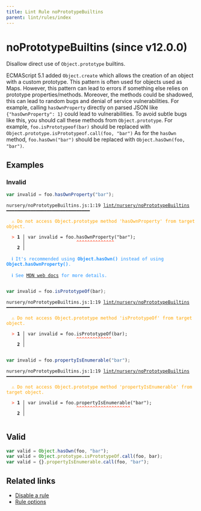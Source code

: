 ```yaml
---
title: Lint Rule noPrototypeBuiltins
parent: lint/rules/index
---
```


# noPrototypeBuiltins (since v12.0.0)

Disallow direct use of `Object.prototype` builtins.

ECMAScript 5.1 added `Object.create` which allows the creation of an object with a custom prototype.
This pattern is often used for objects used as Maps. However, this pattern can lead to errors
if something else relies on prototype properties/methods.
Moreover, the methods could be shadowed, this can lead to random bugs and denial of service
vulnerabilities. For example, calling `hasOwnProperty` directly on parsed JSON like `{"hasOwnProperty": 1}` could lead to vulnerabilities.
To avoid subtle bugs like this, you should call these methods from `Object.prototype`.
For example, `foo.isPrototypeof(bar)` should be replaced with `Object.prototype.isPrototypeof.call(foo, "bar")`
As for the `hasOwn` method, `foo.hasOwn("bar")` should be replaced with `Object.hasOwn(foo, "bar")`.

## Examples

### Invalid

```jsx
var invalid = foo.hasOwnProperty("bar");
```

<pre class="language-text"><code class="language-text">nursery/noPrototypeBuiltins.js:1:19 <a href="https://docs.rome.tools/lint/rules/noPrototypeBuiltins">lint/nursery/noPrototypeBuiltins</a> ━━━━━━━━━━━━━━━━━━━━━━━━━━━━━━━

<strong><span style="color: Orange;">  </span></strong><strong><span style="color: Orange;">⚠</span></strong> <span style="color: Orange;">Do not access Object.prototype method 'hasOwnProperty' from target object.</span>
  
<strong><span style="color: Tomato;">  </span></strong><strong><span style="color: Tomato;">&gt;</span></strong> <strong>1 │ </strong>var invalid = foo.hasOwnProperty(&quot;bar&quot;);
   <strong>   │ </strong>                  <strong><span style="color: Tomato;">^</span></strong><strong><span style="color: Tomato;">^</span></strong><strong><span style="color: Tomato;">^</span></strong><strong><span style="color: Tomato;">^</span></strong><strong><span style="color: Tomato;">^</span></strong><strong><span style="color: Tomato;">^</span></strong><strong><span style="color: Tomato;">^</span></strong><strong><span style="color: Tomato;">^</span></strong><strong><span style="color: Tomato;">^</span></strong><strong><span style="color: Tomato;">^</span></strong><strong><span style="color: Tomato;">^</span></strong><strong><span style="color: Tomato;">^</span></strong><strong><span style="color: Tomato;">^</span></strong><strong><span style="color: Tomato;">^</span></strong>
    <strong>2 │ </strong>
  
<strong><span style="color: rgb(38, 148, 255);">  </span></strong><strong><span style="color: rgb(38, 148, 255);">ℹ</span></strong> <span style="color: rgb(38, 148, 255);">It's recommended using </span><span style="color: rgb(38, 148, 255);"><strong>Object.hasOwn()</strong></span><span style="color: rgb(38, 148, 255);"> instead of using </span><span style="color: rgb(38, 148, 255);"><strong>Object.hasOwnProperty()</strong></span><span style="color: rgb(38, 148, 255);">.</span>
  
<strong><span style="color: rgb(38, 148, 255);">  </span></strong><strong><span style="color: rgb(38, 148, 255);">ℹ</span></strong> <span style="color: rgb(38, 148, 255);">See </span><span style="color: rgb(38, 148, 255);"><a href="https://developer.mozilla.org/en-US/docs/Web/JavaScript/Reference/Global_Objects/Object/hasOwn">MDN web docs</a></span><span style="color: rgb(38, 148, 255);"> for more details.</span>
  
</code></pre>

```jsx
var invalid = foo.isPrototypeOf(bar);
```

<pre class="language-text"><code class="language-text">nursery/noPrototypeBuiltins.js:1:19 <a href="https://docs.rome.tools/lint/rules/noPrototypeBuiltins">lint/nursery/noPrototypeBuiltins</a> ━━━━━━━━━━━━━━━━━━━━━━━━━━━━━━━

<strong><span style="color: Orange;">  </span></strong><strong><span style="color: Orange;">⚠</span></strong> <span style="color: Orange;">Do not access Object.prototype method 'isPrototypeOf' from target object.</span>
  
<strong><span style="color: Tomato;">  </span></strong><strong><span style="color: Tomato;">&gt;</span></strong> <strong>1 │ </strong>var invalid = foo.isPrototypeOf(bar);
   <strong>   │ </strong>                  <strong><span style="color: Tomato;">^</span></strong><strong><span style="color: Tomato;">^</span></strong><strong><span style="color: Tomato;">^</span></strong><strong><span style="color: Tomato;">^</span></strong><strong><span style="color: Tomato;">^</span></strong><strong><span style="color: Tomato;">^</span></strong><strong><span style="color: Tomato;">^</span></strong><strong><span style="color: Tomato;">^</span></strong><strong><span style="color: Tomato;">^</span></strong><strong><span style="color: Tomato;">^</span></strong><strong><span style="color: Tomato;">^</span></strong><strong><span style="color: Tomato;">^</span></strong><strong><span style="color: Tomato;">^</span></strong>
    <strong>2 │ </strong>
  
</code></pre>

```jsx
var invalid = foo.propertyIsEnumerable("bar");
```

<pre class="language-text"><code class="language-text">nursery/noPrototypeBuiltins.js:1:19 <a href="https://docs.rome.tools/lint/rules/noPrototypeBuiltins">lint/nursery/noPrototypeBuiltins</a> ━━━━━━━━━━━━━━━━━━━━━━━━━━━━━━━

<strong><span style="color: Orange;">  </span></strong><strong><span style="color: Orange;">⚠</span></strong> <span style="color: Orange;">Do not access Object.prototype method 'propertyIsEnumerable' from target object.</span>
  
<strong><span style="color: Tomato;">  </span></strong><strong><span style="color: Tomato;">&gt;</span></strong> <strong>1 │ </strong>var invalid = foo.propertyIsEnumerable(&quot;bar&quot;);
   <strong>   │ </strong>                  <strong><span style="color: Tomato;">^</span></strong><strong><span style="color: Tomato;">^</span></strong><strong><span style="color: Tomato;">^</span></strong><strong><span style="color: Tomato;">^</span></strong><strong><span style="color: Tomato;">^</span></strong><strong><span style="color: Tomato;">^</span></strong><strong><span style="color: Tomato;">^</span></strong><strong><span style="color: Tomato;">^</span></strong><strong><span style="color: Tomato;">^</span></strong><strong><span style="color: Tomato;">^</span></strong><strong><span style="color: Tomato;">^</span></strong><strong><span style="color: Tomato;">^</span></strong><strong><span style="color: Tomato;">^</span></strong><strong><span style="color: Tomato;">^</span></strong><strong><span style="color: Tomato;">^</span></strong><strong><span style="color: Tomato;">^</span></strong><strong><span style="color: Tomato;">^</span></strong><strong><span style="color: Tomato;">^</span></strong><strong><span style="color: Tomato;">^</span></strong><strong><span style="color: Tomato;">^</span></strong>
    <strong>2 │ </strong>
  
</code></pre>

## Valid

```jsx
var valid = Object.hasOwn(foo, "bar");
var valid = Object.prototype.isPrototypeOf.call(foo, bar);
var valid = {}.propertyIsEnumerable.call(foo, "bar");
```

## Related links

- [Disable a rule](/linter/#disable-a-lint-rule)
- [Rule options](/linter/#rule-options)
